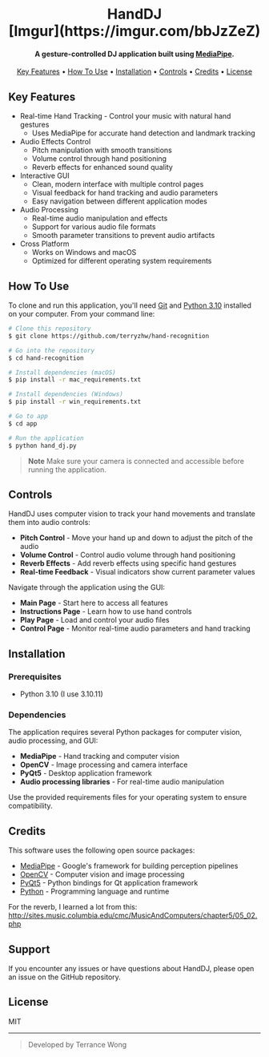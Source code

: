 <h1 align="center">
  <br>
  HandDJ
  <br>
  [Imgur](https://imgur.com/bbJzZeZ)
  <br>
</h1>

<h4 align="center">A gesture-controlled DJ application built using <a href="https://mediapipe.dev/" target="_blank">MediaPipe</a>.</h4>

<p align="center">
  <a href="#key-features">Key Features</a> •
  <a href="#how-to-use">How To Use</a> •
  <a href="#installation">Installation</a> •
  <a href="#controls">Controls</a> •
  <a href="#credits">Credits</a> •
  <a href="#license">License</a>
</p>

## Key Features

* Real-time Hand Tracking - Control your music with natural hand gestures
  - Uses MediaPipe for accurate hand detection and landmark tracking
* Audio Effects Control
  - Pitch manipulation with smooth transitions
  - Volume control through hand positioning
  - Reverb effects for enhanced sound quality
* Interactive GUI
  - Clean, modern interface with multiple control pages
  - Visual feedback for hand tracking and audio parameters
  - Easy navigation between different application modes
* Audio Processing
  - Real-time audio manipulation and effects
  - Support for various audio file formats
  - Smooth parameter transitions to prevent audio artifacts
* Cross Platform
  - Works on Windows and macOS
  - Optimized for different operating system requirements

## How To Use

To clone and run this application, you'll need [Git](https://git-scm.com) and [Python 3.10](https://python.org) installed on your computer. From your command line:

```bash
# Clone this repository
$ git clone https://github.com/terryzhw/hand-recognition

# Go into the repository
$ cd hand-recognition

# Install dependencies (macOS)
$ pip install -r mac_requirements.txt

# Install dependencies (Windows)
$ pip install -r win_requirements.txt

# Go to app 
$ cd app

# Run the application
$ python hand_dj.py
```

> **Note**
> Make sure your camera is connected and accessible before running the application.

## Controls

HandDJ uses computer vision to track your hand movements and translate them into audio controls:

* **Pitch Control** - Move your hand up and down to adjust the pitch of the audio
* **Volume Control** - Control audio volume through hand positioning
* **Reverb Effects** - Add reverb effects using specific hand gestures
* **Real-time Feedback** - Visual indicators show current parameter values

Navigate through the application using the GUI:
- **Main Page** - Start here to access all features
- **Instructions Page** - Learn how to use hand controls
- **Play Page** - Load and control your audio files
- **Control Page** - Monitor real-time audio parameters and hand tracking

## Installation

### Prerequisites

- Python 3.10 (I use 3.10.11)

### Dependencies

The application requires several Python packages for computer vision, audio processing, and GUI:

- **MediaPipe** - Hand tracking and computer vision
- **OpenCV** - Image processing and camera interface
- **PyQt5** - Desktop application framework
- **Audio processing libraries** - For real-time audio manipulation

Use the provided requirements files for your operating system to ensure compatibility.

## Credits

This software uses the following open source packages:

- [MediaPipe](https://mediapipe.dev/) - Google's framework for building perception pipelines
- [OpenCV](https://opencv.org/) - Computer vision and image processing
- [PyQt5](https://www.riverbankcomputing.com/software/pyqt/) - Python bindings for Qt application framework
- [Python](https://python.org/) - Programming language and runtime

For the reverb, I learned a lot from this: http://sites.music.columbia.edu/cmc/MusicAndComputers/chapter5/05_02.php

## Support

If you encounter any issues or have questions about HandDJ, please open an issue on the GitHub repository.

## License

MIT

---

> Developed by Terrance Wong
